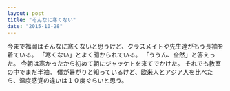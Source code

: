 ```yaml
---
layout: post
title: "そんなに寒くない"
date: "2015-10-28"
---
```

今まで福岡はそんなに寒くないと思うけど、クラスメイトや先生達がもう長袖を着ている。
「寒くない」とよく聞かられている。
「ううん、全然」と答えった。
今朝は寒かったから初めて朝にジャッケトを来てでかけた。
それでも教室の中でまだ半袖。
僕が暑がりと知っているけど、欧米人とアジア人を比べたら、温度感覚の違いは１０度ぐらいと思う。
